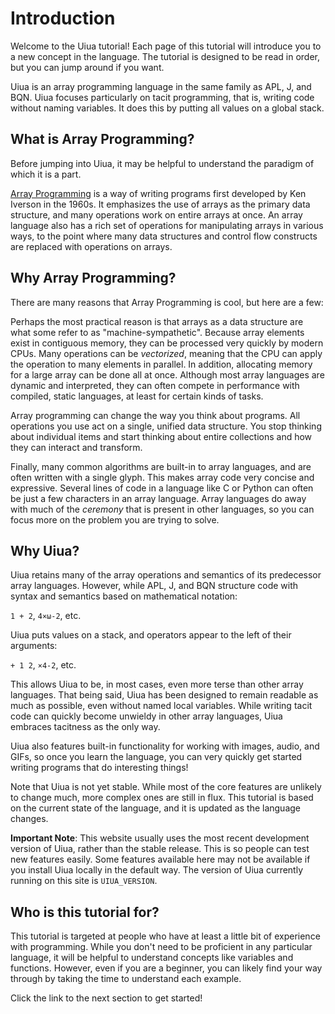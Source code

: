 # Introduction

Welcome to the Uiua tutorial! Each page of this tutorial will introduce you to a new concept in the language. The tutorial is designed to be read in order, but you can jump around if you want.

Uiua is an array programming language in the same family as APL, J, and BQN. Uiua focuses particularly on tacit programming, that is, writing code without naming variables. It does this by putting all values on a global stack.

## What is Array Programming?

Before jumping into Uiua, it may be helpful to understand the paradigm of which it is a part.

[Array Programming](https://en.wikipedia.org/wiki/Array_programming) is a way of writing programs first developed by Ken Iverson in the 1960s. It emphasizes the use of arrays as the primary data structure, and many operations work on entire arrays at once. An array language also has a rich set of operations for manipulating arrays in various ways, to the point where many data structures and control flow constructs are replaced with operations on arrays.

## Why Array Programming?

There are many reasons that Array Programming is cool, but here are a few:

Perhaps the most practical reason is that arrays as a data structure are what some refer to as "machine-sympathetic". Because array elements exist in contiguous memory, they can be processed very quickly by modern CPUs. Many operations can be *vectorized*, meaning that the CPU can apply the operation to many elements in parallel. In addition, allocating memory for a large array can be done all at once. Although most array languages are dynamic and interpreted, they can often compete in performance with compiled, static languages, at least for certain kinds of tasks.

Array programming can change the way you think about programs. All operations you use act on a single, unified data structure. You stop thinking about individual items and start thinking about entire collections and how they can interact and transform.

Finally, many common algorithms are built-in to array languages, and are often written with a single glyph. This makes array code very concise and expressive. Several lines of code in a language like C or Python can often be just a few characters in an array language. Array languages do away with much of the *ceremony* that is present in other languages, so you can focus more on the problem you are trying to solve.

## Why Uiua?

Uiua retains many of the array operations and semantics of its predecessor array languages. However, while APL, J, and BQN structure code with syntax and semantics based on mathematical notation:

`1 + 2`, `4×ω-2`, etc.

Uiua puts values on a stack, and operators appear to the left of their arguments:

`+ 1 2`, `×4-2`, etc.

This allows Uiua to be, in most cases, even more terse than other array languages. That being said, Uiua has been designed to remain readable as much as possible, even without named local variables. While writing tacit code can quickly become unwieldy in other array languages, Uiua embraces tacitness as the only way.

Uiua also features built-in functionality for working with images, audio, and GIFs, so once you learn the language, you can very quickly get started writing programs that do interesting things!

Note that Uiua is not yet stable. While most of the core features are unlikely to change much, more complex ones are still in flux. This tutorial is based on the current state of the language, and it is updated as the language changes.

**Important Note**: This website usually uses the most recent development version of Uiua, rather than the stable release. This is so people can test new features easily. Some features available here may not be available if you install Uiua locally in the default way. The version of Uiua currently running on this site is `UIUA_VERSION`.

## Who is this tutorial for?

This tutorial is targeted at people who have at least a little bit of experience with programming. While you don't need to be proficient in any particular language, it will be helpful to understand concepts like variables and functions. However, even if you are a beginner, you can likely find your way through by taking the time to understand each example.

Click the link to the next section to get started!
